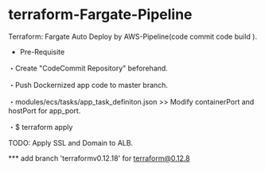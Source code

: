 # terraform-Fargate-Pipeline
Terraform:  Fargate Auto Deploy by AWS-Pipeline(code commit code build ).

* Pre-Requisite

・Create "CodeCommit Repository" beforehand.

・Push Dockernized app code to master branch.

・modules/ecs/tasks/app_task_definiton.json >> Modify containerPort and hostPort for app_port. 

・$ terraform apply


TODO:
Apply SSL and Domain to ALB.

*** add branch 'terraformv0.12.18' for terraform@0.12.8
